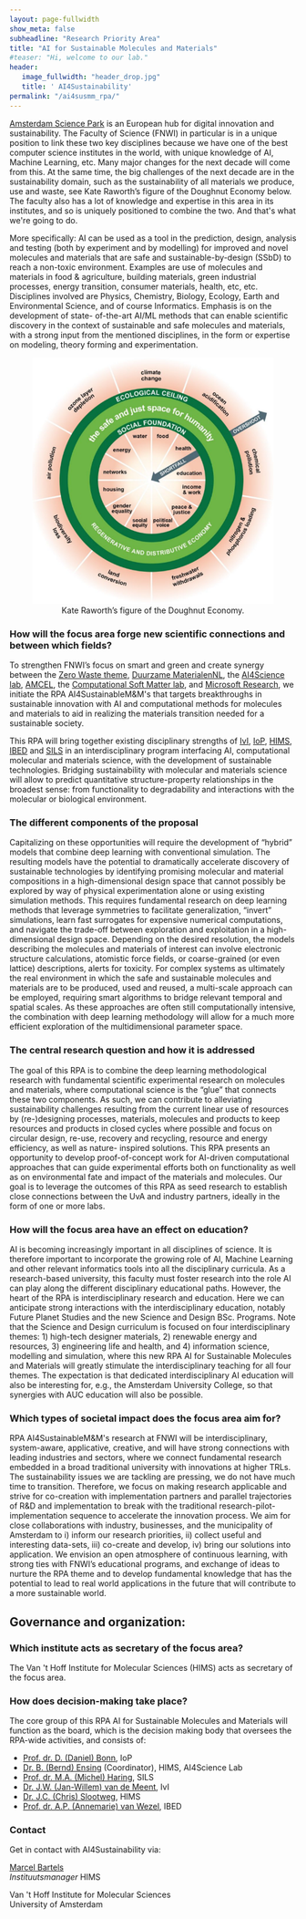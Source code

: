 ```yaml
---
layout: page-fullwidth 
show_meta: false
subheadline: "Research Priority Area"
title: "AI for Sustainable Molecules and Materials"
#teaser: "Hi, welcome to our lab."
header:
   image_fullwidth: "header_drop.jpg"
   title: ' AI4Sustainability'
permalink: "/ai4susmm_rpa/"
---
```


[Amsterdam Science Park][1] is an European hub for digital innovation and sustainability. The Faculty of Science (FNWI) in particular is in a unique position to link these two key disciplines because we have one of the best computer science institutes in the world, with unique knowledge of AI, Machine Learning, etc. Many major changes for the next decade will come from this. At the same time, the big challenges of the next decade are in the sustainability domain, such as the sustainability of all materials we produce, use and waste, see Kate Raworth’s figure of the Doughnut Economy below. The faculty also has a lot of knowledge and expertise in this area in its institutes, and so is uniquely positioned to combine the two. And that's what we're going to do.

More specifically: AI can be used as a tool in the prediction, design, analysis and testing (both by experiment and by modelling) for improved and novel molecules and materials that are safe and sustainable-by-design (SSbD) to reach a non-toxic environment. Examples are use of molecules and materials in food & agriculture, building materials, green industrial processes, energy transition, consumer materials, health, etc, etc. Disciplines involved are Physics, Chemistry, Biology, Ecology, Earth and Environmental Science, and of course Informatics. Emphasis is on the development of state- of-the-art AI/ML methods that can enable scientific discovery in the context of sustainable and safe molecules and materials, with a strong input from the mentioned disciplines, in the form or expertise on modeling, theory forming and experimentation.

<center>
<figure>
    <img src="../images/fig_AI4SusMM_DoughnutEconomy.png"
     alt="Kate Raworth’s figure of the Doughnut Economy"
     width="600" style="float: center; margin-right: 10px; text-align: center;" />
     <figcaption>Kate Raworth’s figure of the Doughnut Economy.</figcaption>
 </figure>
 </center>


### How will the focus area forge new scientific connections and between which fields?

To strengthen FNWI’s focus on smart and green and create synergy between the [Zero Waste theme][2], [Duurzame MaterialenNL][3], the [AI4Science lab][4], [AMCEL][5], the [Computational Soft Matter lab][6], and [Microsoft Research][7], we initiate the RPA AI4SustainableM&M's that targets breakthroughs in sustainable innovation with AI and computational methods for molecules and materials to aid in realizing the materials transition needed for a sustainable society.

This RPA will bring together existing disciplinary strengths of [IvI][8], [IoP][9], [HIMS][10], [IBED][11] and [SILS][12] in an interdisciplinary program interfacing AI, computational molecular and materials science, with the development of sustainable technologies. Bridging sustainability with molecular and materials science will allow to predict quantitative structure-property relationships in the broadest sense: from functionality to degradability and interactions with the molecular or biological environment.


### The different components of the proposal

Capitalizing on these opportunities will require the development of “hybrid” models that combine deep learning with conventional simulation. The resulting models have the potential to dramatically accelerate discovery of sustainable technologies by identifying promising molecular and material compositions in a high-dimensional design space that cannot possibly be explored by way of physical experimentation alone or using existing simulation methods. This requires fundamental research on deep learning methods that leverage symmetries to facilitate generalization, “invert” simulations, learn fast surrogates for expensive numerical computations, and navigate the trade-off between exploration and exploitation in a high-dimensional design space. Depending on the desired resolution, the models describing the molecules and materials of interest can involve electronic structure calculations, atomistic force fields, or coarse-grained (or even lattice) descriptions, alerts for toxicity. For complex systems as ultimately the real environment in which the safe and sustainable molecules and materials are to be produced, used and reused, a multi-scale approach can be employed, requiring smart algorithms to bridge relevant temporal and spatial scales. As these approaches are often still computationally intensive, the combination with deep learning methodology will allow for a much more efficient exploration of the multidimensional parameter space.

### The central research question and how it is addressed

The goal of this RPA is to combine the deep learning methodological research with fundamental scientific experimental research on molecules and materials, where computational science is the “glue” that connects these two components. As such, we can contribute to alleviating sustainability challenges resulting from the current linear use of resources by (re-)designing processes, materials, molecules and products to keep resources and products in closed cycles where possible and focus on circular design, re-use, recovery and recycling, resource and energy efficiency, as well as nature- inspired solutions. This RPA presents an opportunity to develop proof-of-concept work for AI-driven computational approaches that can guide experimental efforts both on functionality as well as on environmental fate and impact of the materials and molecules. Our goal is to leverage the outcomes of this RPA as seed research to establish close connections between the UvA and industry partners, ideally in the form of one or more labs.


### How will the focus area have an effect on education?

AI is becoming increasingly important in all disciplines of science. It is therefore important to incorporate the growing role of AI, Machine Learning and other relevant informatics tools into all the disciplinary curricula. As a research-based university, this faculty must foster research into the role AI can play along the different disciplinary educational paths. However, the heart of the RPA is interdisciplinary research and education. Here we can anticipate strong interactions with the interdisciplinary education, notably Future Planet Studies and the new Science and Design BSc. Programs. Note that the Science and Design curriculum is focused on four interdisciplinary themes: 1) high-tech designer materials, 2) renewable energy and resources, 3) engineering life and health, and 4) information science, modelling and simulation, where this new RPA AI for Sustainable Molecules and Materials will greatly stimulate the interdisciplinary teaching for all four themes. The expectation is that dedicated interdisciplinary AI education will also be interesting for, e.g., the Amsterdam University College, so that synergies with AUC education will also be possible.


### Which types of societal impact does the focus area aim for?

RPA AI4SustainableM&M's research at FNWI will be interdisciplinary, system-aware, applicative, creative, and will have strong connections with leading industries and sectors, where we connect fundamental research embedded in a broad traditional university with innovations at higher TRLs. The sustainability issues we are tackling are pressing, we do not have much time to transition. Therefore, we focus on making research applicable and strive for co-creation with implementation partners and parallel trajectories of R&D and implementation to break with the traditional research-pilot-implementation sequence to accelerate the innovation process. We aim for close collaborations with industry, businesses, and the municipality of Amsterdam to i) inform our research priorities, ii) collect useful and interesting data-sets, iii) co-create and develop, iv) bring our solutions into application. We envision an open atmosphere of continuous learning, with strong ties with FNWI’s educational programs, and exchange of ideas to nurture the RPA theme and to develop fundamental knowledge that has the potential to lead to real world applications in the future that will contribute to a more sustainable world.


## Governance and organization:

### Which institute acts as secretary of the focus area?
The Van 't Hoff Institute for Molecular Sciences (HIMS) acts as secretary of the focus area.

### How does decision-making take place?
The core group of this RPA AI for Sustainable Molecules and Materials will function as the board, which is the decision making body that oversees the RPA-wide activities, and consists of:

* [Prof. dr. D. (Daniel) Bonn][15], IoP
* [Dr. B. (Bernd) Ensing][13] (Coordinator), HIMS, AI4Science Lab 
* [Prof. dr. M.A. (Michel) Haring][16], SILS
* [Dr. J.W. (Jan-Willem) van de Meent][17], IvI
* [Dr. J.C. (Chris) Slootweg][18], HIMS
* [Prof. dr. A.P. (Annemarie) van Wezel][19], IBED


### Contact

Get in contact with AI4Sustainability via:

[Marcel Bartels](https://www.uva.nl/profiel/b/a/m.j.bartels/m.j.bartels.html)<br>
*Instituutsmanager* HIMS<br>

Van 't Hoff Institute for Molecular Sciences<br>
University of Amsterdam<br>


[1]: https://www.amsterdamsciencepark.nl
[2]: https://www.uva.nl/en/about-the-uva/about-the-university/sustainability/sustainable-operations/sustainable-waste-separation/sustainable-waste-separation.html
[3]: https://www.topsectorenergie.nl/nieuws/duurzame-materialennl-maakt-nederland-koploper-van-de-materialentransitie
[4]: https://ai4science-amsterdam.github.io
[5]: https://www.amcel.nl
[6]: https://iop.fnwi.uva.nl/computational_soft_matter/
[7]: https://www.microsoft.com/en-us/research/lab/microsoft-research-amsterdam/
[8]: https://ivi.uva.nl
[9]: https://iop.uva.nl
[10]: https://hims.uva.nl
[11]: https://ibed.uva.nl
[12]: https://sils.uva.nl
[13]: https://www.uva.nl/en/profile/e/n/b.ensing/b.ensing.html
[14]: https://www.uva.nl/en/profile/b/o/p.g.bolhuis/p.g.bolhuis.html
[15]: https://www.uva.nl/en/profile/b/o/d.bonn/d.bonn.html
[16]: https://www.uva.nl/en/profile/h/a/m.a.haring/m.a.haring.html
[17]: https://www.uva.nl/en/profile/m/e/j.w.vandemeent/j.w.van-de-meent.html
[18]: https://www.uva.nl/en/profile/s/l/j.c.slootweg/j.c.slootweg.html
[19]: https://www.uva.nl/en/profile/w/e/a.p.vanwezel/a.p.van-wezel.html

